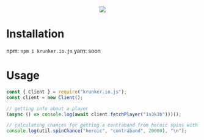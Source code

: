 <div align="center"><a href="https://nodei.co/npm/krunker.io.js/"><img src="https://nodei.co/npm/krunker.io.js.png?downloads=true&stars=true"></a></div>

# Installation
npm: `npm i krunker.io.js`
yarn: soon

# Usage
```js
const { Client } = require("krunker.io.js");
const client = new Client();

// getting info about a player
(async () => console.log(await client.fetchPlayer("1s3k3b")))();

// calculating chances for getting a contraband from heroic spins with 20k KR
console.log(util.spinChance("heroic", "contraband", 20000), "\n");
```
